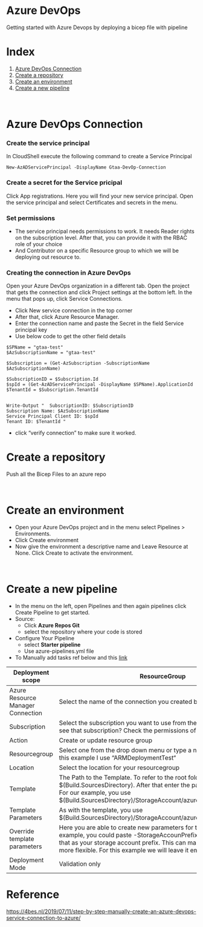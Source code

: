 # Azure DevOps

Getting started with Azure Devops by deploying a bicep file with pipeline

# Index

1. [Azure DevOps Connection](#azure_devops_connection)
2. [Create a repository](#create_a_repository)
3. [Create an environment](#create_an_environment)
4. [Create a new pipeline](#create_a_new_pipeline)

<br>

# Azure DevOps Connection

### **Create the service principal**

In CloudShell execute the following command to create a Service Principal
```
New-AzADServicePrincipal -DisplayName Gtaa-DevOp-Connection
```

### **Create a secret for the Service pricipal**

Click App registrations. Here you will find your new service principal. Open the service principal and select Certificates and secrets in the menu.
<br>

### **Set permissions**
* The service principal needs permissions to work. It needs Reader rights on the subscription level. After that, you can provide it with the RBAC role of your choice
* And Contributor on a specific Resource group to which we will be deploying out resource to.

### **Creating the connection in Azure DevOps**
Open your Azure DevOps organization in a different tab. Open the project that gets the connection and click Project settings at the bottom left. In the menu that pops up, click Service Connections.
* Click New service connection in the top corner
* After that, click Azure Resource Manager.
* Enter the connection name and paste the Secret in the field Service principal key
*  Use below code to get the other field details

```
$SPName = "gtaa-test"
$AzSubscriptionName = "gtaa-test"

$Subscription = (Get-AzSubscription -SubscriptionName $AzSubscriptionName)

$SubscriptionID = $Subscription.Id
$spId = (Get-AzADServicePrincipal -DisplayName $SPName).ApplicationId
$TenantId = $Subscription.TenantId


Write-Output "  SubscriptionID: $SubscriptionID 
Subscription Name: $AzSubscriptionName
Service Principal Client ID: $spId
Tenant ID: $TenantId "
```
* click “verify connection” to make sure it worked.


# Create a repository

Push all the Bicep Files to an azure repo

<br>

# Create an environment
*  Open your Azure DevOps project and in the menu select Pipelines > Environments.
* Click Create environment
* Now give the environment a descriptive name and Leave Resource at None. Click Create to activate the environment.

<br>

# Create a new pipeline
* In the menu on the left, open Pipelines and then again pipelines click Create Pipeline to get started.
* Source:
    * Click **Azure Repos Git**
    * select the repository where your code is stored
* Configure Your Pipeline
    * select **Starter pipeline**
    * Use azure-pipelines.yml file
* To Manually add tasks ref below and this [link](https://4bes.nl/2020/06/14/step-by-step-setup-a-cicd-pipeline-in-azure-devops-for-arm-templates/)

| Deployment scope 	| ResourceGroup 	|  	|  	|  	|
|---	|---	|---	|---	|---	|
| Azure Resource Manager Connection 	| Select the name of the connection you created before 	|  	|  	|  	|
| Subscription 	| Select the subscription you want to use from the drop down menu. Don’t see that subscription? Check the permissions of your Service Principal. 	|  	|  	|  	|
| Action 	| Create or update resource group 	|  	|  	|  	|
| Resourcegroup 	| Select one from the drop down menu or type a name for a new one. For this example I use “ARMDeploymentTest“ 	|  	|  	|  	|
| Location 	| Select the location for your resourcegroup 	|  	|  	|  	|
| Template 	| The Path to the Template. To refer to the root folder, use $(Build.SourcesDirectory). After that enter the path in your repository. For our example, you use $(Build.SourcesDirectory)/StorageAccount/azuredeploy.json 	|  	|  	|  	|
| Template Parameters 	| As with the template, you use $(Build.SourcesDirectory)/StorageAccount/azuredeploy.parameters.json 	|  	|  	|  	|
| Override template parameters 	| Here you are able to create new parameters for the deployment. For example, you could paste -StorageAccounPrefix “examp” here to use that as your storage account prefix. This can make your deployment a lot more flexible. For this example we will leave it empty 	|  	|  	|  	|
| Deployment Mode 	| Validation only 	|  	|  	|  	|

# Reference
https://4bes.nl/2019/07/11/step-by-step-manually-create-an-azure-devops-service-connection-to-azure/